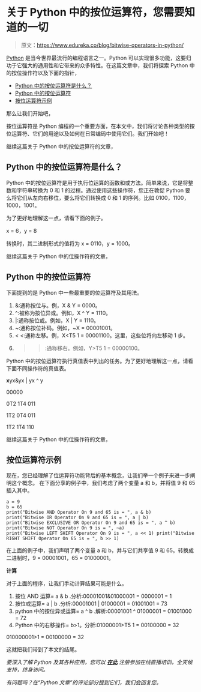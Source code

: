 # 关于 Python 中的按位运算符，您需要知道的一切

> 原文：<https://www.edureka.co/blog/bitwise-operators-in-python/>

[Python](https://www.edureka.co/blog/python-tutorial/) 是当今世界最流行的编程语言之一。Python 可以实现很多功能，这要归功于它强大的通用性和它带来的众多特性。在这篇文章中，我们将探索 Python 中的按位操作符以及下面的指针，

*   [Python 中的按位运算符是什么？](#WhatareBitwiseOperatorsinPython?)
*   [Python 中的按位运算符](#BitwiseOperatorsinPython)
*   [按位运算符示例](#ExampleofBitwiseOperators)

那么让我们开始吧，

按位运算符是 Python 编程的一个重要方面，在本文中，我们将讨论各种类型的按位运算符、它们的用途以及如何在日常编码中使用它们。我们开始吧！

继续这篇关于 Python 中的按位运算符的文章，

## **Python 中的按位运算符是什么？**

Python 中的按位运算符是用于执行位运算的函数和或方法。简单来说，它是将整数和字符串转换为 0 和 1 的过程。通过使用这些操作符，您正在敦促 Python 要么将它们从左向右移位，要么将它们转换成 0 和 1 的序列。比如 0100，1100，1000，1001。

为了更好地理解这一点，请看下面的例子。

x = 6，y = 8

转换时，其二进制形式的值将为 x = 0110，y = 1000。

继续这篇关于 Python 中的位操作符的文章，

## **Python 中的按位运算符**

下面提到的是 Python 中一些最重要的位运算符及其用法。

1.  &:通称按位与。例，X & Y = 0000。
2.  ^:被称为按位异或。例如，X ^ Y = 1110。
3.  |:通称按位或。例如，X | Y = 1110。
4.  ~:通称按位补码。例如，~X = 00001001。
5.  < <:通称左移。例，X<T5 1 = 00001100。这里，这些位将向左移动 1 步。
6.  > >:通称移右。例如，Y>T5 1 = 00000100。

Python 中的按位运算符执行真值表中列出的任务。为了更好地理解这一点，请看下面不同操作符的真值表。

**x**yx&yx | yx ^ y

00000

0T2 1T4 011

1T2 0T4 011

1T2 1T4 110

继续这篇关于 Python 中的位操作符的文章，

## **按位运算符示例**

现在，您已经理解了位运算符功能背后的基本概念，让我们举一个例子来进一步阐明这个概念。 在下面分享的例子中，我们考虑了两个变量 a 和 b，并将值 9 和 65 插入其中。

```
a = 9
b = 65
print("Bitwise AND Operator On 9 and 65 is = ", a & b)
print("Bitwise OR Operator On 9 and 65 is = ", a | b)
print("Bitwise EXCLUSIVE OR Operator On 9 and 65 is = ", a ^ b)
print("Bitwise NOT Operator On 9 is = ", ~a)
print("Bitwise LEFT SHIFT Operator On 9 is = ", a << 1) print("Bitwise RIGHT SHIFT Operator On 65 is = ", b >> 1)
```

在上面的例子中，我们声明了两个变量 a 和 b，并与它们共享值 9 和 65。转换成二进制时，9 = 00001001，65 = 01000001。

**计算**

对于上面的程序，让我们手动计算结果可能是什么。

1.  按位 AND 运算= a & b .分析:00001001&01000001 = 0000001 = 1
2.  按位或运算= a | b .分析:00001001 | 01000001 = 01001001 = 73
3.  python 中的按位异或运算= a ^ b .解析:00001001 ^ 01000001 = 01001000 = 72
4.  Python 中的右移操作= b>1。分析:01000001>T5 1 = 00100000 = 32

010000001>1 = 00100000 = 32

这就把我们带到了本文的结尾。

*要深入了解 Python 及其各种应用，您可以 [**在此**](https://www.edureka.co/python/) 注册参加在线直播培训，全天候支持，终身访问。*

*有问题吗？在“Python 文章”的评论部分提到它们，我们会回复您。*